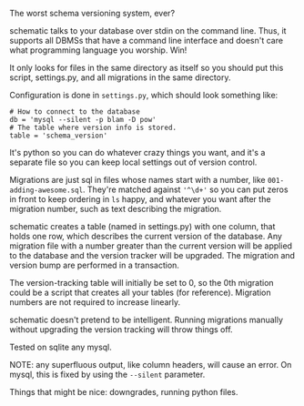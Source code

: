 The worst schema versioning system, ever?

schematic talks to your database over stdin on the command line.  Thus,
it supports all DBMSs that have a command line interface and doesn't
care what programming language you worship.  Win!

It only looks for files in the same directory as itself so you should
put this script, settings.py, and all migrations in the same directory.

Configuration is done in `settings.py`, which should look something like:

    # How to connect to the database
    db = 'mysql --silent -p blam -D pow'
    # The table where version info is stored.
    table = 'schema_version'

It's python so you can do whatever crazy things you want, and it's a
separate file so you can keep local settings out of version control.

Migrations are just sql in files whose names start with a number, like
`001-adding-awesome.sql`.  They're matched against `'^\d+'` so you can
put zeros in front to keep ordering in `ls` happy, and whatever you want
after the migration number, such as text describing the migration.

schematic creates a table (named in settings.py) with one column, that
holds one row, which describes the current version of the database.  Any
migration file with a number greater than the current version will be
applied to the database and the version tracker will be upgraded.  The
migration and version bump are performed in a transaction.

The version-tracking table will initially be set to 0, so the 0th
migration could be a script that creates all your tables (for
reference).  Migration numbers are not required to increase linearly.

schematic doesn't pretend to be intelligent. Running migrations manually
without upgrading the version tracking will throw things off.

Tested on sqlite any mysql.

NOTE: any superfluous output, like column headers, will cause an error.
On mysql, this is fixed by using the `--silent` parameter.

Things that might be nice: downgrades, running python files.
